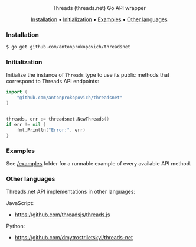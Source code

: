 <div align="center">
Threads (threads.net) Go API wrapper
<p align="center">
  <a href="#installation">Installation</a> •
  <a href="#initialization">Initialization</a> •
  <a href="#examples">Examples</a> •
  <a href="#other-languages">Other languages</a>
</p>

</div>

### Installation

```bash
$ go get github.com/antonprokopovich/threadsnet
```
### Initialization

Initialize the instance of `Threads` type to use its public methods that correspond to Threads API endpoints:
```go
import (
    "github.com/antonprokopovich/threadsnet"
)


threads, err := threadsnet.NewThreads()
if err != nil {
    fmt.Println("Error:", err)
}
```

### Examples
See [/examples](./examples) folder for a runnable example of every available API method.

### Other languages

Threads.net API implementations in other languages:

JavaScript: 
- https://github.com/threadsjs/threads.js

Python:
- https://github.com/dmytrostriletskyi/threads-net
